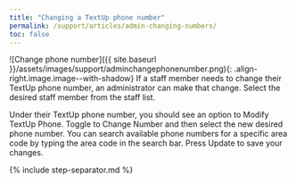 ```yaml
---
title: "Changing a TextUp phone number"
permalink: /support/articles/admin-changing-numbers/
toc: false
---
```


![Change phone number]({{ site.baseurl }}/assets/images/support/adminchangephonenumber.png){: .align-right.image.image--with-shadow} If a staff member needs to change their TextUp phone number, an administrator can make that change. Select the desired staff member from the staff list.

Under their TextUp phone number, you should see an option to Modify TextUp Phone. Toggle to Change Number and then select the new desired phone number. You can search available phone numbers for a specific area code by typing the area code in the search bar. Press Update to save your changes.

{% include step-separator.md %}
